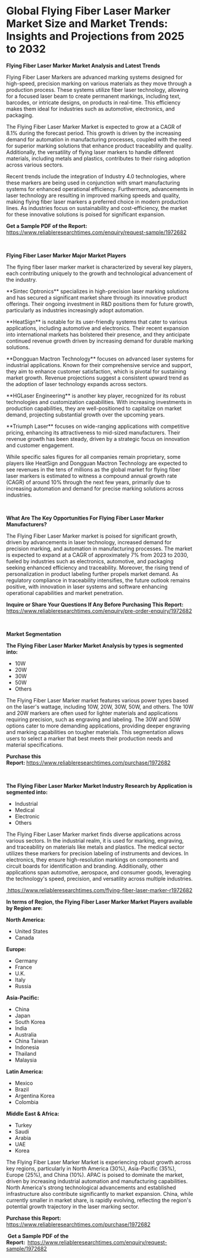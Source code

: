 <p><h1>Global Flying Fiber Laser Marker Market Size and Market Trends: Insights and Projections from 2025 to 2032</h1></p><p><strong>Flying Fiber Laser Marker Market Analysis and Latest Trends</strong></p>
<p><p>Flying Fiber Laser Markers are advanced marking systems designed for high-speed, precision marking on various materials as they move through a production process. These systems utilize fiber laser technology, allowing for a focused laser beam to create permanent markings, including text, barcodes, or intricate designs, on products in real-time. This efficiency makes them ideal for industries such as automotive, electronics, and packaging.</p><p>The Flying Fiber Laser Marker Market is expected to grow at a CAGR of 8.1% during the forecast period. This growth is driven by the increasing demand for automation in manufacturing processes, coupled with the need for superior marking solutions that enhance product traceability and quality. Additionally, the versatility of flying laser markers to handle different materials, including metals and plastics, contributes to their rising adoption across various sectors.</p><p>Recent trends include the integration of Industry 4.0 technologies, where these markers are being used in conjunction with smart manufacturing systems for enhanced operational efficiency. Furthermore, advancements in laser technology are resulting in improved marking speeds and quality, making flying fiber laser markers a preferred choice in modern production lines. As industries focus on sustainability and cost-efficiency, the market for these innovative solutions is poised for significant expansion.</p></p>
<p><strong>Get a Sample PDF of the Report:&nbsp;</strong> <a href="https://www.reliableresearchtimes.com/enquiry/request-sample/1972682?utm_campaign=3631&utm_medium=2&utm_source=Github&utm_content=ia&utm_term=16042025&utm_id=flying-fiber-laser-marker">https://www.reliableresearchtimes.com/enquiry/request-sample/1972682</a></p>
<p>&nbsp;</p>
<p><strong>Flying Fiber Laser Marker Major Market Players</strong></p>
<p><p>The flying fiber laser marker market is characterized by several key players, each contributing uniquely to the growth and technological advancement of the industry. </p><p>**Sintec Optronics** specializes in high-precision laser marking solutions and has secured a significant market share through its innovative product offerings. Their ongoing investment in R&D positions them for future growth, particularly as industries increasingly adopt automation.</p><p>**HeatSign** is notable for its user-friendly systems that cater to various applications, including automotive and electronics. Their recent expansion into international markets has bolstered their presence, and they anticipate continued revenue growth driven by increasing demand for durable marking solutions.</p><p>**Dongguan Mactron Technology** focuses on advanced laser systems for industrial applications. Known for their comprehensive service and support, they aim to enhance customer satisfaction, which is pivotal for sustaining market growth. Revenue projections suggest a consistent upward trend as the adoption of laser technology expands across sectors.</p><p>**HGLaser Engineering** is another key player, recognized for its robust technologies and customization capabilities. With increasing investments in production capabilities, they are well-positioned to capitalize on market demand, projecting substantial growth over the upcoming years.</p><p>**Triumph Laser** focuses on wide-ranging applications with competitive pricing, enhancing its attractiveness to mid-sized manufacturers. Their revenue growth has been steady, driven by a strategic focus on innovation and customer engagement.</p><p>While specific sales figures for all companies remain proprietary, some players like HeatSign and Dongguan Mactron Technology are expected to see revenues in the tens of millions as the global market for flying fiber laser markers is estimated to witness a compound annual growth rate (CAGR) of around 10% through the next few years, primarily due to increasing automation and demand for precise marking solutions across industries.</p></p>
<p>&nbsp;</p>
<p><strong>What Are The Key Opportunities For Flying Fiber Laser Marker Manufacturers?</strong></p>
<p><p>The Flying Fiber Laser Marker market is poised for significant growth, driven by advancements in laser technology, increased demand for precision marking, and automation in manufacturing processes. The market is expected to expand at a CAGR of approximately 7% from 2023 to 2030, fueled by industries such as electronics, automotive, and packaging seeking enhanced efficiency and traceability. Moreover, the rising trend of personalization in product labeling further propels market demand. As regulatory compliance in traceability intensifies, the future outlook remains positive, with innovation in laser systems and software enhancing operational capabilities and market penetration.</p></p>
<p><strong>Inquire or Share Your Questions If Any Before Purchasing This Report:</strong> <a href="https://www.reliableresearchtimes.com/enquiry/pre-order-enquiry/1972682?utm_campaign=3631&utm_medium=2&utm_source=Github&utm_content=ia&utm_term=16042025&utm_id=flying-fiber-laser-marker">https://www.reliableresearchtimes.com/enquiry/pre-order-enquiry/1972682</a></p>
<p>&nbsp;</p>
<p><strong>Market Segmentation</strong></p>
<p><strong>The Flying Fiber Laser Marker Market Analysis by types is segmented into:</strong></p>
<p><ul><li>10W</li><li>20W</li><li>30W</li><li>50W</li><li>Others</li></ul></p>
<p><p>The Flying Fiber Laser Marker market features various power types based on the laser's wattage, including 10W, 20W, 30W, 50W, and others. The 10W and 20W markers are often used for lighter materials and applications requiring precision, such as engraving and labeling. The 30W and 50W options cater to more demanding applications, providing deeper engraving and marking capabilities on tougher materials. This segmentation allows users to select a marker that best meets their production needs and material specifications.</p></p>
<p><strong>Purchase this Report:&nbsp;</strong><a href="https://www.reliableresearchtimes.com/purchase/1972682?utm_campaign=3631&utm_medium=2&utm_source=Github&utm_content=ia&utm_term=16042025&utm_id=flying-fiber-laser-marker">https://www.reliableresearchtimes.com/purchase/1972682</a></p>
<p>&nbsp;</p>
<p><strong>The Flying Fiber Laser Marker Market Industry Research by Application is segmented into:</strong></p>
<p><ul><li>Industrial</li><li>Medical</li><li>Electronic</li><li>Others</li></ul></p>
<p><p>The Flying Fiber Laser Marker market finds diverse applications across various sectors. In the industrial realm, it is used for marking, engraving, and traceability on materials like metals and plastics. The medical sector utilizes these markers for precision labeling of instruments and devices. In electronics, they ensure high-resolution markings on components and circuit boards for identification and branding. Additionally, other applications span automotive, aerospace, and consumer goods, leveraging the technology's speed, precision, and versatility across multiple industries.</p></p>
<p><a href="https://www.reliableresearchtimes.com/flying-fiber-laser-marker-r1972682?utm_campaign=3631&utm_medium=2&utm_source=Github&utm_content=ia&utm_term=16042025&utm_id=flying-fiber-laser-marker">&nbsp;https://www.reliableresearchtimes.com/flying-fiber-laser-marker-r1972682</a></p>
<p><strong>In terms of Region, the Flying Fiber Laser Marker Market Players available by Region are:</strong></p>
<p>
    <p> <strong> North America: </strong>
        <ul>
            <li>United States</li>
            <li>Canada</li>
        </ul>
        </p> 
    <p> <strong> Europe: </strong>
        <ul>
            <li>Germany</li>
            <li>France</li>
            <li>U.K.</li>
            <li>Italy</li>
            <li>Russia</li>
        </ul>
        </p> 
    <p> <strong> Asia-Pacific: </strong>
        <ul>
            <li>China</li>
            <li>Japan</li>
            <li>South Korea</li>
            <li>India</li>
            <li>Australia</li>
            <li>China Taiwan</li>
            <li>Indonesia</li>
            <li>Thailand</li>
            <li>Malaysia</li>
        </ul>
        </p> 
    <p> <strong> Latin America: </strong>
        <ul>
            <li>Mexico</li>
            <li>Brazil</li>
            <li>Argentina Korea</li>
            <li>Colombia</li>
        </ul>
        </p> 
    <p> <strong> Middle East & Africa: </strong>
        <ul>
            <li>Turkey</li>
            <li>Saudi</li>
            <li>Arabia</li>
            <li>UAE</li>
            <li>Korea</li>
        </ul>
    </p>
    </p>
<p><p>The Flying Fiber Laser Marker Market is experiencing robust growth across key regions, particularly in North America (30%), Asia-Pacific (35%), Europe (25%), and China (10%). APAC is poised to dominate the market, driven by increasing industrial automation and manufacturing capabilities. North America's strong technological advancements and established infrastructure also contribute significantly to market expansion. China, while currently smaller in market share, is rapidly evolving, reflecting the region's potential growth trajectory in the laser marking sector.</p></p>
<p><strong>Purchase this Report: </strong><a href="https://www.reliableresearchtimes.com/purchase/1972682?utm_campaign=3631&utm_medium=2&utm_source=Github&utm_content=ia&utm_term=16042025&utm_id=flying-fiber-laser-marker">https://www.reliableresearchtimes.com/purchase/1972682</a></p>
<p>&nbsp;<strong>Get a Sample PDF of the Report:&nbsp;&nbsp;</strong><a href="https://www.reliableresearchtimes.com/enquiry/request-sample/1972682?utm_campaign=3631&utm_medium=2&utm_source=Github&utm_content=ia&utm_term=16042025&utm_id=flying-fiber-laser-marker">https://www.reliableresearchtimes.com/enquiry/request-sample/1972682</a></p>
<p><strong></strong></p>
<p><p></p><p></p><p></p></p>